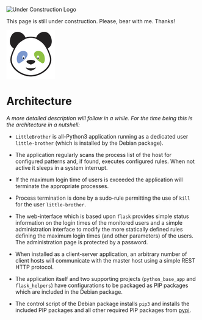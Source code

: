 ![Under Construction Logo](doc/logo_under_construction_sign_wide.png)

This page is still under construction. Please, bear with me. Thanks!

![LittleBrother-Logo](little_brother/static/icons/icon-baby-panda-128x128.png)

# Architecture

*A more detailed description will follow in a while. For the time being this is the architecture in a nutshell:*

*   `LittleBrother` is  all-Python3 application running as a dedicated user `little-brother` (which is installed 
by the Debian package).

*   The application regularly scans the process list of the host for configured patterns and, if found, executes configured
rules. When not active it sleeps in a system interrupt.

*   If the maximum login time of users is exceeded the application will terminate the appropriate processes.

*   Process termination is done by a sudo-rule permitting the use of  `kill` for the user `little-brother`.

*   The web-interface which is based upon `flask` provides simple status information on the login times of the
monitored users and a simple administration interface to modify the more statically defined rules defining the 
maximum login times (and other parameters) of the users. The administration page is protected by a password.

*   When installed as a client-server application, an arbitrary number of client hosts will communicate with the master
host using a simple REST HTTP protocol.

*   The application itself and two supporting projects (`python_base_app` and `flask_helpers`) have configurations
to be packaged as PIP packages which are included in the Debian package.

*   The control script of the Debian package installs `pip3` and installs the included PIP packages and all other
required PIP packages from [pypi](https://pypi.org/).
